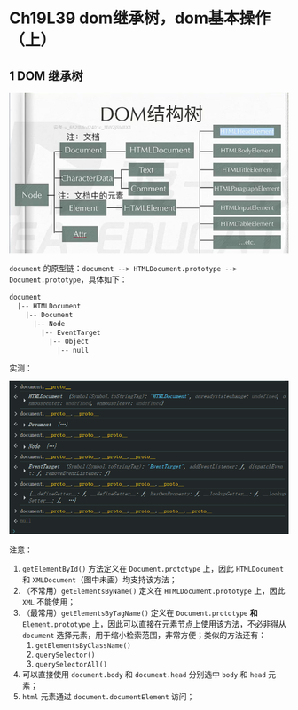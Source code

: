 # Ch19L39 dom继承树，dom基本操作（上）





## 1 DOM 继承树

![](../assets/19.1.png)

`document` 的原型链：`document --> HTMLDocument.prototype --> Document.prototype`，具体如下：

```
document
  |-- HTMLDocument
    |-- Document
      |-- Node
        |-- EventTarget
          |-- Object
            |-- null
```

实测：

![](../assets/19.2.png)

注意：

1. `getElementById()` 方法定义在 `Document.prototype` 上，因此 `HTMLDocument` 和 `XMLDocument`（图中未画）均支持该方法；
2. （不常用）`getElementsByName()` 定义在 `HTMLDocument.prototype` 上，因此 `XML` 不能使用；
3. （最常用）`getElementsByTagName()` 定义在 `Document.prototype` **和** `Element.prototype` 上，因此可以直接在元素节点上使用该方法，不必非得从 `document` 选择元素，用于缩小检索范围，非常方便；类似的方法还有：
   1. `getElementsByClassName()`
   2. `querySelector()`
   3. `querySelectorAll()`
4. 可以直接使用 `document.body` 和 `document.head` 分别选中 `body` 和 `head` 元素；
5. `html` 元素通过 `document.documentElement` 访问；

